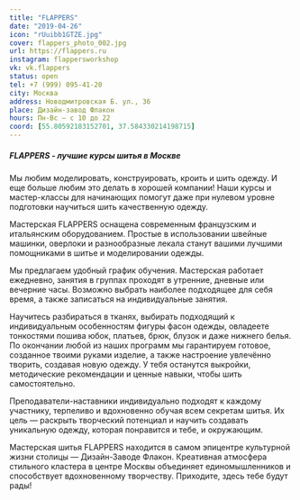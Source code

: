 ```yaml
---
title: "FLAPPERS"
date: "2019-04-26"
icon: "rUuibb1GTZE.jpg"
cover: flappers_photo_002.jpg
url: https://flappers.ru
instagram: flappersworkshop
vk: vk.flappers
status: open
tel: +7 (999) 095-41-20
city: Москва
address: Новодмитровская Б. ул., 36
place: Дизайн-завод Флакон
hours: Пн-Вс — с 10 до 22 
coord: [55.80592183152701, 37.584330214198715]
---
```


##### FLAPPERS - лучшие курсы шитья в Москве

Мы любим моделировать, конструировать, кроить и шить одежду. И еще больше любим это делать в хорошей компании! Наши курсы и мастер-классы для начинающих помогут даже при нулевом уровне подготовки научиться шить качественную одежду.

Мастерская FLAPPERS оснащена современным французским и итальянским оборудованием. Простые в использовании швейные машинки, оверлоки и разнообразные лекала станут вашими лучшими помощниками в шитье и моделировании одежды.

Мы предлагаем удобный график обучения. Мастерская работает ежедневно, занятия в группах проходят в утренние, дневные или вечерние часы. Возможно выбрать наиболее подходящее для себя время, а также записаться на индивидуальные занятия.

Научитесь разбираться в тканях, выбирать подходящий к индивидуальным особенностям фигуры фасон одежды, овладеете тонкостями пошива юбок, платьев, брюк, блузок и даже нижнего белья. По окончании любой из наших программ мы гарантируем готовое, созданное твоими руками изделие, а также настроение увлечённо творить, создавая новую одежду. У тебя останутся выкройки, методические рекомендации и ценные навыки, чтобы шить самостоятельно.

Преподаватели-наставники индивидуально подходят к каждому участнику, терпеливо и вдохновенно обучая всем секретам шитья. Их цель — раскрыть творческий потенциал и научить создавать уникальную одежду, которая понравится и тебе, и окружающим.

Мастерская шитья FLAPPERS находится в самом эпицентре культурной жизни столицы — Дизайн-Заводе Флакон. Креативная атмосфера стильного кластера в центре Москвы объединяет единомышленников и способствует вдохновенному творчеству. Приходите, здесь тебе будут рады!
